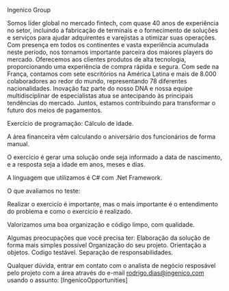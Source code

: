 Ingenico Group

Somos líder global no mercado fintech, com quase 40 anos de experiência no setor, incluindo a fabricação de terminais e o fornecimento de soluções e serviços para ajudar adquirentes e varejistas a otimizar suas operações.
Com presença em todos os continentes e vasta experiência acumulada neste período, nos tornamos importante parceira dos maiores players do mercado. Oferecemos aos clientes produtos de alta tecnologia, proporcionando uma experiência de compra rápida e segura. 
Com sede na França, contamos com sete escritórios na América Latina e mais de 8.000 colaboradores ao redor do mundo, representando 78 diferentes nacionalidades. Inovação faz parte do nosso DNA e nossa equipe multidisciplinar de especialistas atua se antecipando às principais tendências do mercado.
Juntos, estamos contribuindo para transformar o futuro dos meios de pagamentos. 


Exercício de programação: Cálculo de idade.

A área financeira vêm calculando o aniversário dos funcionários de forma manual.

O exercício é gerar uma solução onde seja informado a data de nascimento, e a resposta seja a idade em anos, meses e dias.

A linguagem que utilizamos é C# com .Net Framework.

O que avaliamos no teste:

Realizar o exercicío é importante, mas o mais importante é o entendimento do problema e como o exercicío é realizado.

Valorizamos uma boa organização e código limpo, com qualidade. 

Algumas preocupações que você precisa ter:
Elaboração da solução de forma mais simples possível
Organização do seu projeto.
Orientação a objetos.
Codigo testável.
Separação de responsabilidades.

Qualquer dúvida, entrar em contato com o analista de negócio resposável pelo projeto com a área através do e-mail rodrigo.dias@ingenico.com usando o assunto: [IngenicoOpportunities]

